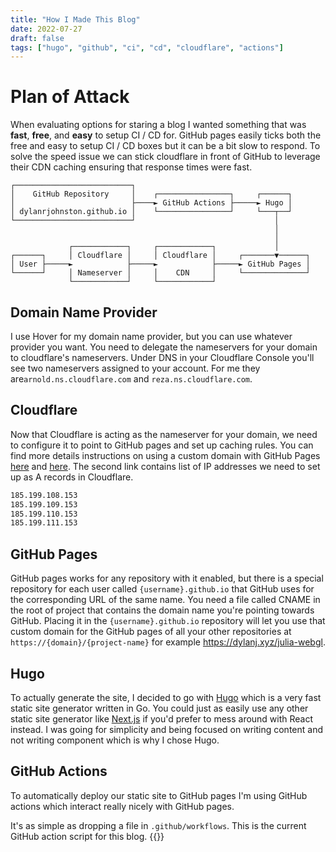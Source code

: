 ```yaml
---
title: "How I Made This Blog"
date: 2022-07-27
draft: false
tags: ["hugo", "github", "ci", "cd", "cloudflare", "actions"]
---
```


# Plan of Attack

When evaluating options for staring a blog I wanted something that was **fast**, **free**, and **easy** to setup CI / CD for. GitHub pages easily ticks both the free and easy to setup CI / CD boxes but it can be a bit slow to respond. To solve the speed issue we can stick cloudflare in front of GitHub to leverage their CDN caching ensuring that response times were fast.

```goat
┌──────────────────────────┐
│    GitHub Repository     │    ┌────────────────┐     ┌──────┐
│                          ├────► GitHub Actions ├─────► Hugo │
│ dylanrjohnston.github.io │    └────────────────┘     └───┬──┘
└──────────────────────────┘                               │
                                                           │
                                                           │
             ┌────────────┐     ┌────────────┐             │
┌──────┐     │ Cloudflare │     │ Cloudflare │     ┌───────▼──────┐
│ User ├─────►            ├─────►            ├─────► GitHub Pages │
└──────┘     │ Nameserver │     │    CDN     │     └──────────────┘
             └────────────┘     └────────────┘
```

## Domain Name Provider

I use Hover for my domain name provider, but you can use whatever provider you want. You need to delegate the nameservers for your domain to cloudflare's nameservers. Under DNS in your Cloudflare Console you'll see two nameservers assigned to your account. For me they are`arnold.ns.cloudflare.com` and `reza.ns.cloudflare.com`.

## Cloudflare

Now that Cloudflare is acting as the nameserver for your domain, we need to configure it to point to GitHub pages and set up caching rules. You can find more details instructions on using a custom domain with GitHub Pages [here](https://docs.github.com/en/pages/configuring-a-custom-domain-for-your-github-pages-site/about-custom-domains-and-github-pages) and [here](https://docs.github.com/en/pages/configuring-a-custom-domain-for-your-github-pages-site/managing-a-custom-domain-for-your-github-pages-site#configuring-an-apex-domain). The second link contains list of IP addresses we need to set up as A records in Cloudflare.

```bash
185.199.108.153
185.199.109.153
185.199.110.153
185.199.111.153
```

## GitHub Pages

GitHub pages works for any repository with it enabled, but there is a special repository for each user called `{username}.github.io` that GitHub uses for the corresponding URL of the same name. You need a file called CNAME in the root of project that contains the domain name you're pointing towards GitHub. Placing it in the `{username}.github.io` repository will let you use that custom domain for the GitHub pages of all your other repositories at `https://{domain}/{project-name}` for example https://dylanj.xyz/julia-webgl.

## Hugo

To actually generate the site, I decided to go with [Hugo](https://gohugo.io/) which is a very fast static site generator written in Go. You could just as easily use any other static site generator like [Next.js](https://nextjs.org/docs/advanced-features/static-html-export) if you'd prefer to mess around with React instead. I was going for simplicity and being focused on writing content and not writing component which is why I chose Hugo.

## GitHub Actions

To automatically deploy our static site to GitHub pages I'm using GitHub actions which interact really nicely with GitHub pages.

It's as simple as dropping a file in `.github/workflows`. This is the current GitHub action script for this blog.
{{<import-code lang="yml" file="/.github/workflows/deploy.yml">}}
